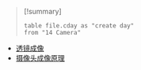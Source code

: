 > [!summary] 
> ```dataview
> table file.cday as "create day"
> from "14 Camera"

- [透镜成像](../../../14%20Camera/imgs/透镜成像.md)
- [摄像头成像原理](../../../14%20Camera/摄像头成像原理.md)
